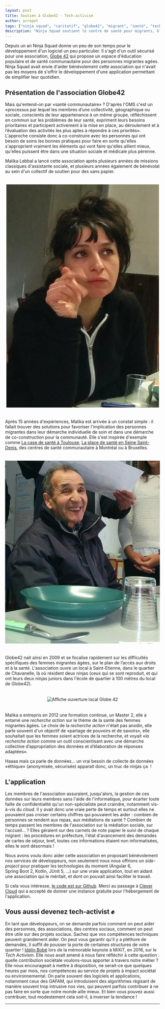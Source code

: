 ```yaml
---
layout: post
title: Soutien à Globe42 - Tech-activism
author: acrepet
tags: ["ninja squad", "caritatif", "globe42", "migrant", "santé", "tech-activism"]
description: "Ninja Squad soutient le centre de santé pour migrants, Globe42."
---
```


Depuis un an Ninja Squad donne un peu de son temps pour le développement d'un logiciel un peu particulier. Il s'agit d'un outil sécurisé pour une association, [Globe 42](https://globe42.wordpress.com/) qui propose un espace d'éducation populaire et de santé communautaire pour des personnes migrantes agées. Ninja Squad avait envie d'aider bénévolement cette association qui n'avait pas les moyens de s'offrir le développement d'une application permettant de simplifier leur quotidien.

## Présentation de l'association Globe42

Mais qu'entend-on par «santé communautaire»&nbsp;? D'après l'OMS c'est un «processus par lequel les membres d’une collectivité, géographique ou sociale, conscients de leur appartenance à un même groupe, réfléchissent en commun sur les problèmes de leur santé, expriment leurs besoins prioritaires et participent activement à la mise en place, au déroulement et à l’évaluation des activités les plus aptes à répondre à ces priorités». L'approche consiste donc à co-construire avec les personnes qui ont besoin de soins les bonnes pratiques pour faire en sorte qu'elles s'approprient vraiment les éléments qui vont faire qu'elles aillent mieux, qu'elles puissent être dans une situation sociale et médicale plus pérenne.

Malika Lebbal a lancé cette association après plusieurs années de missions classiques d'assistante sociale, et plusieurs années également de bénévolat au sein d'un collectif de soutien pour des sans papier.

<p style="text-align: center;">
    <img class="img-responsive img-polaroid" style="margin-top: 20px; margin-bottom: 20px;"
         src="/assets/images/globe42/malika.png"
         alt="Malika Lebbal" />
</p>

Après 15 années d'expériences, Malika est arrivée à un constat simple : il fallait trouver des solutions pour favoriser l'implication des personnes migrantes dans leur démarche individuelle de soin et dans une démarche de co-construction pour la communauté. Elle s'est inspirée d'exemple comme [La case de santé à Toulouse](http://www.casedesante.org/), [La place de santé en Seine Saint-Denis](http://acsbe.asso.fr/), des centres de santé communautaire à Montréal ou à Bruxelles. 

<p style="text-align: center;">
    <img class="img-responsive img-polaroid" style="margin-top: 20px; margin-bottom: 20px;"
         src="/assets/images/globe42/migrant.png"
         alt="Repas à Globe42" />
</p>

Globe42 nait ainsi en 2009 et se focalise rapidement sur les difficultés spécifiques des femmes migrantes âgées, sur le plan de l’accès aux droits et à la santé. L'association ouvre un local à Saint-Etienne, dans le quartier de Chavanelle, là où résident deux ninjas (ceux qui se sont reproduit, et qui ont leurs deux ninjas juniors dans l'école de quartier à 100 mètres du local de Globe42).


<p style="text-align: center;">
    <img class="img-responsive img-polaroid" style="margin-top: 20px; margin-bottom: 20px;"
         src="https://globe42.files.wordpress.com/2014/10/afficheafp.jpg"
         alt="Affiche ouverture local Globe 42"/>
</p>

Malika a entrepris en 2012 une formation continue, un Master 2, elle a entamé une _recherche action_ sur le thème de la santé des femmes migrantes âgées. Le choix de la _recherche action_ n'était pas anodin, elle parle souvent d'un objectif de «partage de pouvoirs et de savoirs», elle souhaitait que les femmes soient actrices de la recherche, et voyait «_la recherche action_ comme un outil conscientisant avec une démarche collective d’appropriation des données et d’élaboration de réponses adaptées». 

Haaaa mais ça parle de données... un vrai besoin de collecte de données «éthique» (anonymisée, sécurisée) apparait donc, un truc de ninjas ça&nbsp;&nbsp;!


## L'application

Les membres de l'associaiton assuraient, jusqu'alors, la gestion de ces données sur leurs membres sans l'aide de l'informatique, pour écarter toute faille de confidentialité qu'un non-spécialiste peut craindre, notamment vis-à-vis du _cloud_. Il y avait donc une vraie perte de temps et surtout elles ne pouvaient pas croiser certains chiffres qui pouvaient les aider&nbsp;: combien de personnes se rendent aux repas, aux médiations de santé&nbsp;? Combien de temps passent les membres de l'association sur la médiation sociale, sur l'accueil...&nbsp;? Elles géraient sur des carnets de note papier le suivi de chaque migrant : les procédures en préfecture, l'état d'avancement des demandes de cartes de séjour, bref, toutes ces informations étaient non informatisées, elles le sont désormais&nbsp;!

Nous avons voulu donc aider cette association en proposant bénévolement nos services de développeurs, non seulement nous nous offrions un _side-project_ pour pratiquer
les technologies du moment (Angular&nbsp;6, Spring&nbsp;Boot&nbsp;2, Kotlin, JUnit&nbsp;5, ...) sur une vraie application, tout en aidant une association qui le méritait, et dont on pouvait ainsi faciliter le travail.

Si cela vous intéresse, [le code est sur Github](https://github.com/ninja-squad/globe42). Merci au passage à [Clever Cloud](https://www.clever-cloud.com/) qui a accepté de donner une instance gratuite pour l'hébergement de l'application.

## Vous aussi devenez tech-activist &#9994;

En tant que développeurs, on se demande parfois comment on peut aider des personnes, des associations, des centres sociaux, comment on peut être utile sur des projets sociaux. Sachez que vos compétences techniques peuvent grandement aider. On peut vous garantir qu'il y a pléthore de demandes, il suffit de pousser la porte de certaines structures de votre quartier&nbsp;!
[Idalin Bobé](https://mixitconf.org/2016/idalin-bobe-21st-century-activists-need-21st-century-skill-sets) lors de la mémorable keynote à MiXiT, en 2016, sur le _Tech Activism_. Elle nous avait amené à nous faire réfléchir à cette question : quelle contribution sociétale voulons-nous apporter à travers notre métier&nbsp;? Elle nous encourageait à mettre à disposition, ne serait-ce que quelques heures par mois, nos compétences au service de projets à impact sociétal ou environnemental. On parle souvent des logiciels et applications, notamment ceux des GAFAM, qui introduisent des algorithmes régisant de manière souvent trop intrusive nos vies, qui peuvent parfois contribuer à ne pas faire en sorte que notre monde aille mieux. Et bien vous pouvez aussi contribuer, tout modestement cela soit-il, à inverser la tendance&nbsp;! 

----------

